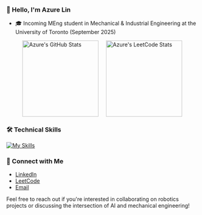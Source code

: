 ### 👋 Hello, I'm Azure Lin

- 🎓 Incoming MEng student in Mechanical & Industrial Engineering at the University of Toronto (September 2025)

<div style="display: flex; justify-content: center; gap: 20px; align-items: center; flex-wrap: nowrap;">
  <img src="https://github-readme-stats.vercel.app/api?username=lazur07&show_icons=true&theme=light" alt="Azure's GitHub Stats" style="height: 200px; object-fit: contain;" />
  <img src="https://leetcard.jacoblin.cool/lazur07?theme=light&ext=heatmap" alt="Azure's LeetCode Stats" style="height: 200px; object-fit: contain;" />
</div>




### 🛠️ Technical Skills

[![My Skills](https://skillicons.dev/icons?i=python,cpp,git,github,docker,linux,azure,fastapi,postgres,neo4j)](https://skillicons.dev)


### 🔗 Connect with Me

- [LinkedIn](https://www.linkedin.com/in/lazur07/)
- [LeetCode](https://leetcode.com/u/lazur07/)
- [Email](mailto:azure.lin@mail.utoronto.ca)


Feel free to reach out if you're interested in collaborating on robotics projects or discussing the intersection of AI and mechanical engineering!

